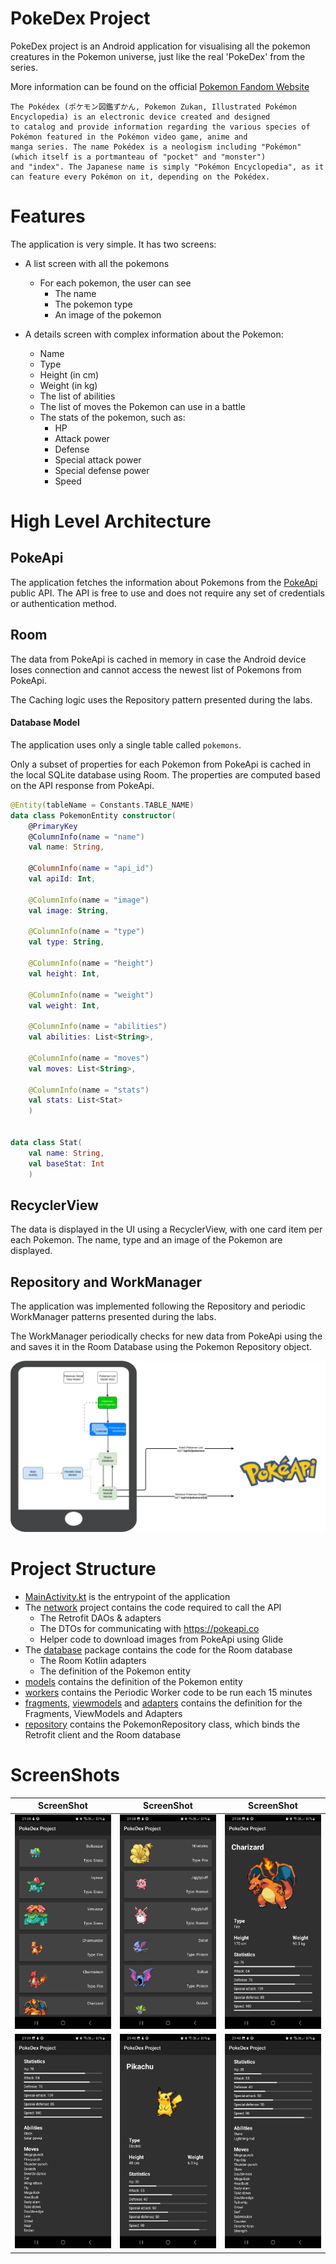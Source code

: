 # PokeDex Project
PokeDex project is an Android application for visualising all the pokemon creatures in the Pokemon universe, just like the real
'PokeDex' from the series.

More information can be found on the official [Pokemon Fandom Website](https://pokemon.fandom.com/wiki/Pok%C3%A9dex)

```
The Pokédex (ポケモン図鑑ずかん, Pokemon Zukan, Illustrated Pokémon Encyclopedia) is an electronic device created and designed 
to catalog and provide information regarding the various species of Pokémon featured in the Pokémon video game, anime and 
manga series. The name Pokédex is a neologism including "Pokémon" (which itself is a portmanteau of "pocket" and "monster") 
and "index". The Japanese name is simply "Pokémon Encyclopedia", as it can feature every Pokémon on it, depending on the Pokédex.
```

# Features
The application is very simple. It has two screens:
* A list screen with all the pokemons
    * For each pokemon, the user can see
        * The name
        * The pokemon type
        * An image of the pokemon

* A details screen with complex information about the Pokemon:
    * Name
    * Type
    * Height (in cm)
    * Weight (in kg)
    * The list of abilities
    * The list of moves the Pokemon can use in a battle
    * The stats of the pokemon, such as:
        * HP
        * Attack power
        * Defense
        * Special attack power
        * Special defense power
        * Speed

# High Level Architecture

## PokeApi
The application fetches the information about Pokemons from the [PokeApi](https://pokeapi.co) public API. The API is free to use
and does not require any set of credentials or authentication method.

## Room
The data from PokeApi is cached in memory in case the Android device loses connection and cannot access the newest list of Pokemons
from PokeApi.

The Caching logic uses the Repository pattern presented during the labs.

#### Database Model
The application uses only a single table called `pokemons`.

Only a subset of properties for each Pokemon from PokeApi is cached in the local SQLite database using Room. The properties are
computed based on the API response from PokeApi.

```kotlin
@Entity(tableName = Constants.TABLE_NAME)
data class PokemonEntity constructor(
    @PrimaryKey
    @ColumnInfo(name = "name")
    val name: String,

    @ColumnInfo(name = "api_id")
    val apiId: Int,

    @ColumnInfo(name = "image")
    val image: String,

    @ColumnInfo(name = "type")
    val type: String,

    @ColumnInfo(name = "height")
    val height: Int,

    @ColumnInfo(name = "weight")
    val weight: Int,

    @ColumnInfo(name = "abilities")
    val abilities: List<String>,

    @ColumnInfo(name = "moves")
    val moves: List<String>,

    @ColumnInfo(name = "stats")
    val stats: List<Stat>
    ) 


data class Stat(
    val name: String,
    val baseStat: Int
    )
```

## RecyclerView
The data is displayed in the UI using a RecyclerView, with one card item per each Pokemon.
The name, type and an image of the Pokemon are displayed.

## Repository and WorkManager
The application was implemented following the Repository and periodic WorkManager patterns presented during the labs.

The WorkManager periodically checks for new data from PokeApi using the and saves it in the Room Database using the
Pokemon Repository object.

![diagram](pictures/diagram.png)

# Project Structure
* [MainActivity.kt](app/src/main/java/com/example/pokedexproject/MainActivity.kt) is the entrypoint of the application
* The [network](app/src/main/java/com/example/pokedexproject/network) project contains the code required to call the API
    * The Retrofit DAOs & adapters
    * The DTOs for communicating with https://pokeapi.co
    * Helper code to download images from PokeApi using Glide
* The [database](app/src/main/java/com/example/pokedexproject/database) package contains the code for the Room database
    * The Room Kotlin adapters
    * The definition of the Pokemon entity
* [models](app/src/main/java/com/example/pokedexproject/models) contains the definition of the Pokemon entity
* [workers](app/src/main/java/com/example/pokedexproject/workers) contains the Periodic Worker code to be run each 15 minutes
* [fragments](app/src/main/java/com/example/pokedexproject/fragments), [viewmodels](app/src/main/java/com/example/pokedexproject/viewmodels)
  and [adapters](app/src/main/java/com/example/pokedexproject/adapters) contains the definition for the Fragments, ViewModels and Adapters
* [repository](app/src/main/java/com/example/pokedexproject/repository) contains the PokemonRepository class, which binds the Retrofit client
  and the Room database

# ScreenShots
ScreenShot                                                              | ScreenShot                                                              | ScreenShot
:----------------------------------------------------------------------:|:-----------------------------------------------------------------------:|:------------------------------------------------------------------------:
![screenshot1](pictures/Screenshot_20230111_213815_PokeDex%20Project.jpg) | ![screenshot2](pictures/Screenshot_20230111_213830_PokeDex%20Project.jpg) | ![screenshot3](pictures/Screenshot_20230111_213840_PokeDex%20Project.jpg)
![screenshot4](pictures/Screenshot_20230111_213913_PokeDex%20Project.jpg) | ![screenshot5](pictures/Screenshot_20230111_214013_PokeDex%20Project.jpg) | ![screenshot6](pictures/Screenshot_20230111_214024_PokeDex%20Project.jpg)
